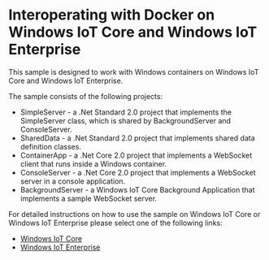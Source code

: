 # Interoperating with Docker on Windows IoT Core and Windows IoT Enterprise
This sample is designed to work with Windows containers on Windows IoT Core and Windows IoT Enterprise.

The sample consists of the following projects:

* SimpleServer - a .Net Standard 2.0 project that implements the SimpleServer class, which is shared by BackgroundServer and ConsoleServer.
* SharedData -  a .Net Standard 2.0 project that implements shared data definition classes.
* ContainerApp - a .Net Core 2.0 project that implements a WebSocket client that runs inside a Windows container.
* ConsoleServer - a .Net Core 2.0 project that implements a WebSocket server in a console application.
* BackgroundServer - a Windows IoT Core Background Application that implements a sample WebSocket server.

For detailed instructions on how to use the sample on Windows IoT Core or Windows IoT Enterprise please select one of the following links:

*	[Windows IoT Core](./WindowsIotCore.md)
*	[Windows IoT Enterprise](./WindowsIotEnterprise.md)
